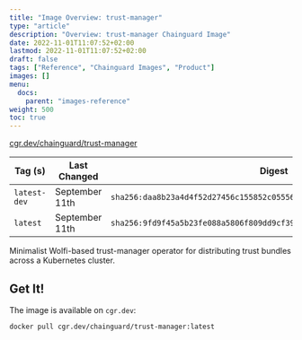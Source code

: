 ```yaml
---
title: "Image Overview: trust-manager"
type: "article"
description: "Overview: trust-manager Chainguard Image"
date: 2022-11-01T11:07:52+02:00
lastmod: 2022-11-01T11:07:52+02:00
draft: false
tags: ["Reference", "Chainguard Images", "Product"]
images: []
menu:
  docs:
    parent: "images-reference"
weight: 500
toc: true
---
```


[cgr.dev/chainguard/trust-manager](https://github.com/chainguard-images/images/tree/main/images/trust-manager)

| Tag (s)       | Last Changed   | Digest                                                                    |
|---------------|----------------|---------------------------------------------------------------------------|
|  `latest-dev` | September 11th | `sha256:daa8b23a4d4f52d27456c155852c05556afcc597a37679048bbeb2eb109f22fb` |
|  `latest`     | September 11th | `sha256:9fd9f45a5b23fe088a5806f809dd9cf39a0c193702eba217acddbd4363127456` |



Minimalist Wolfi-based trust-manager operator for distributing trust bundles across a Kubernetes cluster.

## Get It!

The image is available on `cgr.dev`:

```
docker pull cgr.dev/chainguard/trust-manager:latest
```

